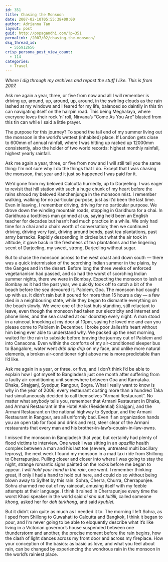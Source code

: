 ```yaml
---
id: 351
title: Chasing the Monsoon
date: 2007-02-10T05:55:38+00:00
author: Adrianna Tan
layout: post
guid: http://popagandhi.com/?p=351
permalink: /2007/02/chasing-the-monsoon/
dsq_thread_id:
  - 555912656
crisp_persona_post_view_count:
  - 114
categories:
  - Travel
---
```

_Where I dig through my archives and repost the stuff I like. This is from 2007._

Ask me again a year, three, or five from now and all I will remember is driving up, around, up, around, up, around, in the swirling clouds as the rain lashed at my windows and I feared for my life, balanced so daintily in this tin can navigating itself on the hairpin road. This being Meghalaya, where everyone loves their rock ‘n’ roll, Nirvana’s “Come As You Are” blasted from this tin can while I said a little prayer.

The purpose for this journey? To spend the tail end of my summer living out the monsoon in the world’s wettest (inhabited) place. If London gets close to 600mm of annual rainfall, where I was hitting up racked up 12000mm consistently, also the holder of two world records: highest monthly rainfall, highest yearly rainfall.

Ask me again a year, three, or five from now and I will still tell you the same thing: I’m not sure why I do the things that I do. Except that I was chasing the monsoon, that year and it just so happened I was paid for it.

We’d gone from my beloved Calcutta hurriedly, up to Darjeeling. I was eager to revisit that hill station with such a huge chunk of my heart before the rains shroud my beloved Kanchenjunga in the monsoon mist. I remember walking, walking for no particular purpose, just as it’d been the last time. Even in leaving, I remember driving, driving for no particular purpose. We drove down the winding mountain roads, stopping in Garidhura for a chai. In Garidhura a toothless man grinned at us, saying he’d been an English teacher for decades but hasn’t had much practice in a while. We only had time for a chai and a chai’s worth of conversation; then we continued driving, driving very fast, driving around bends, past tea plantations, past army barracks. Rapidly descending in circles but what the air took in altitude, it gave back in the freshness of tea plantations and the lingering scent of Darjeeling, my sweet, strong, Darjeeling without sugar.

But to chase the monsoon across to the west coast and down south — there was a quick intermission of the scorching Indian summer in the plains, by the Ganges and in the desert. Before long the three weeks of enforced vegetarianism had passed, and so had the worst of scorching Indian summer nights, there we were in Bombay. Expecting the monsoon to lash at Bombay as it had the past year, we quickly took off to catch a bit of the beach before the sea devoured it. Palolem, Goa. The monsoon had caught up with us. It didn’t rain but it poured for more than 15 hours a day — a few died in a neighbouring state, while they began to dismantle everything on the beach slowly. We were one of the last huts standing, still reluctant to leave, even though the monsoon had taken our electricity and internet and phone lines, and the sea crashed at our doorstep every night. A man stood in a raincoat knocking at my door at 10pm, saying he loved me and can you please come to Palolem in December. I broke poor Jailesh’s heart without him being ever able to understand why. We packed up the next morning, waited for the rain to subside before braving the journey out of Palolem and into Canacona. Even within the comforts of my air-conditioned sleeper bus to Bangalore, water went _drip drip drip_ on my face, and unlike more natural elements, a broken air-conditioner right above me is more predictable than I’d like.

Ask me again in a year, or three, or five, and I don’t think I’d be able to explain how I got myself to Bangladesh just one month after suffering from a faulty air-conditioning unit somewhere between Goa and Karnataka. Dhaka, Sirajganj, Syedpur, Rangpur, Bogra. What I really want to know is why in the year of 2006, every restaurant costing more than a hundred Taka had simultaneously decided to call themselves “Armani Restaurant”. No matter what anybody tells you, remember that Armani Restaurant in Dhaka, and Armani Restaurant in the Hotel Anik (Residential) Sirajganj, and the Armani Restaurant on the national highway to Syedpur, and the Armani Restaurant in Rangpur, are all uniformly bad. Even if an organization hands you an open tab for food and drink and rest, steer clear of the Armani restaurants that every man and his brother-in-law’s-cousin-in-law-owns.

I missed the monsoon in Bangladesh that year, but certainly had plenty of flood victims to interview. One week I was sitting in an _upazilla_ health complex between a man and his last toe (severe, untreated multi bacillary leprosy), the next week I found my monsoon in a mad taxi ride from Shillong to Cherrapunjee. Pulling closer and closer into where I was going to stay the night, strange romantic signs painted on the rocks before me began to appear. _I will hold your hand in the rain_, one went. I remember thinking: great, if only I had a hand to hold out here, and could do so without being blown away to Sylhet by this rain. Sohra, Cherra, Churra, Cherrapunjee. Sohra charmed me out of my raincoat, amusing itself with my feeble attempts at their language. I think it rained in Cherrapunjee every time the worst Khasi speaker in the world said _ai sha dut laitilli_, called someone _khong_, asked her for _doh terkhong_, and said _kyublei_.

But it didn’t rain quite as much as I needed it to. The morning I left Sohra, as I sped from Shillong to Guwahati to Calcutta and Bangkok, I think it began to pour, and I’m never going to be able to eloquently describe what it’s like living in a Victorian governor’s house suspended between one thunderstorm and another, the precise moment before the rain begins, how the clash of light dances across my front door and across my fireplace. How your conception of the basics: as basic as love, and what you feel about rain, can be changed by experiencing the wondrous rain in the monsoon in the world’s rainiest place.